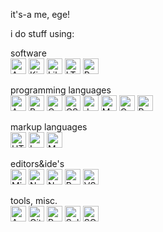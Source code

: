 it's-a me, ege!

i do stuff using:

software  
<img alt="AutoCAD" height=25 src="https://cdn.simpleicons.org/autocad"/> <img alt="KiCad" height=25 src="https://cdn.simpleicons.org/kicad"/> <img alt="LibreOffice" height=25 src="https://cdn.simpleicons.org/libreoffice"/> <img alt="LTSpice" height=25 src="https://cdn.simpleicons.org/ltspice"/> <img alt="Proteus" height=25 src="https://cdn.simpleicons.org/proteus"/>

programming languages  
<img alt="AutoHotkey" height=25 src="https://cdn.simpleicons.org/autohotkey"/> <img alt="Bash" height=25 src="https://cdn.simpleicons.org/gnubash"/> <img alt="C" height=25 src="https://cdn.simpleicons.org/c"/> <img alt="CSS3" height=25 src="https://cdn.simpleicons.org/css3"/> <img alt="JavaScript" height=25 src="https://cdn.simpleicons.org/javascript"/> <img alt="MATLAB" height="25" src="https://cdn.jsdelivr.net/gh/devicons/devicon@latest/icons/matlab/matlab-original.svg"/> <img alt="Octave" height="25" src="https://cdn.simpleicons.org/octave"/> <img alt="Python" height=25 src="https://cdn.simpleicons.org/python"/>

markup languages  
<img alt="HTML5" height=25 src="https://cdn.simpleicons.org/html5"/> <img alt="LaTeX" height=25 src="https://cdn.simpleicons.org/latex"/> <img alt="Markdown" height=25 src="https://cdn.simpleicons.org/markdown/555"/>

editors&ide's  
<img alt="Micro" height=25 src="https://cdn.simpleicons.org/microeditor"/> <img alt="Nano" height="25" src="https://cdn.jsdelivr.net/gh/devicons/devicon@latest/icons/nano/nano-original.svg"/> <img alt="Notepad++" height=25 src="https://cdn.simpleicons.org/notepadplusplus"/> <img alt="PyCharm" height=25 src="https://cdn.simpleicons.org/pycharm/555"/> <img alt="VSCode" height="25" src="https://cdn.jsdelivr.net/gh/devicons/devicon@latest/icons/vscode/vscode-original.svg"/>

tools, misc.  
<img alt="Arduino" height=25 src="https://cdn.simpleicons.org/arduino"/> <img alt="Git" height=25 src="https://cdn.simpleicons.org/git"/> <img alt="Pandas" height=25 src="https://cdn.simpleicons.org/pandas"/> <img alt="Selenium" height=25 src="https://cdn.simpleicons.org/selenium"/> <img alt="SQLite" height=25 src="https://cdn.simpleicons.org/sqlite"/>
